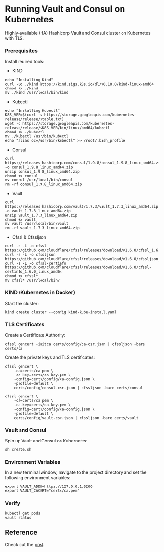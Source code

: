 # Running Vault and Consul on Kubernetes

Highly-available (HA) Hashicorp Vault and Consul cluster on Kubernetes with TLS.

### Prerequisites

Install reuired tools:

- KIND

```
echo "Installing Kind"
curl -Lo ./kind https://kind.sigs.k8s.io/dl/v0.10.0/kind-linux-amd64
chmod +x ./kind
mv ./kind /usr/local/bin/kind
```

- Kubectl

```
echo "Installing Kubectl"
K8S_VER=$(curl -s https://storage.googleapis.com/kubernetes-release/release/stable.txt)
wget -q https://storage.googleapis.com/kubernetes-release/release/$K8S_VER/bin/linux/amd64/kubectl
chmod +x ./kubectl
mv ./kubectl /usr/bin/kubectl
echo "alias oc=/usr/bin/kubectl" >> /root/.bash_profile
```

- Consul

```
curl https://releases.hashicorp.com/consul/1.9.8/consul_1.9.8_linux_amd64.zip -o consul_1.9.8_linux_amd64.zip
unzip consul_1.9.8_linux_amd64.zip
chmod +x consul
mv consul /usr/local/bin/consul
rm -rf consul_1.9.8_linux_amd64.zip
```

- Vault

```
curl https://releases.hashicorp.com/vault/1.7.3/vault_1.7.3_linux_amd64.zip -o vault_1.7.3_linux_amd64.zip
unzip vault_1.7.3_linux_amd64.zip
chmod +x vault
mv vault /usr/local/bin/vault
rm -rf vault_1.7.3_linux_amd64.zip
```

- Cfssl & Cfssljson

```
curl -s -L -o cfssl https://github.com/cloudflare/cfssl/releases/download/v1.6.0/cfssl_1.6.0_linux_amd64
curl -s -L -o cfssljson https://github.com/cloudflare/cfssl/releases/download/v1.6.0/cfssljson_1.6.0_linux_amd64
curl -s -L -o cfssl-certinfo https://github.com/cloudflare/cfssl/releases/download/v1.6.0/cfssl-certinfo_1.6.0_linux_amd64
chmod +x cfssl*
mv cfssl* /usr/local/bin/
```

### KIND (Kubernetes in Docker)

Start the cluster:

```
kind create cluster --config kind-kube-install.yaml
```

### TLS Certificates

Create a Certificate Authority:

```
cfssl gencert -initca certs/config/ca-csr.json | cfssljson -bare certs/ca
```

Create the private keys and TLS certificates:

```
cfssl gencert \
    -ca=certs/ca.pem \
    -ca-key=certs/ca-key.pem \
    -config=certs/config/ca-config.json \
    -profile=default \
    certs/config/consul-csr.json | cfssljson -bare certs/consul

cfssl gencert \
    -ca=certs/ca.pem \
    -ca-key=certs/ca-key.pem \
    -config=certs/config/ca-config.json \
    -profile=default \
    certs/config/vault-csr.json | cfssljson -bare certs/vault
```

### Vault and Consul

Spin up Vault and Consul on Kubernetes:

```
sh create.sh
```

### Environment Variables

In a new terminal window, navigate to the project directory and set the following environment variables:

```
export VAULT_ADDR=https://127.0.0.1:8200
export VAULT_CACERT="certs/ca.pem"
```

### Verify

```
kubectl get pods
vault status
```

## Reference

Check out the [post](https://testdriven.io/running-vault-and-consul-on-kubernetes).
